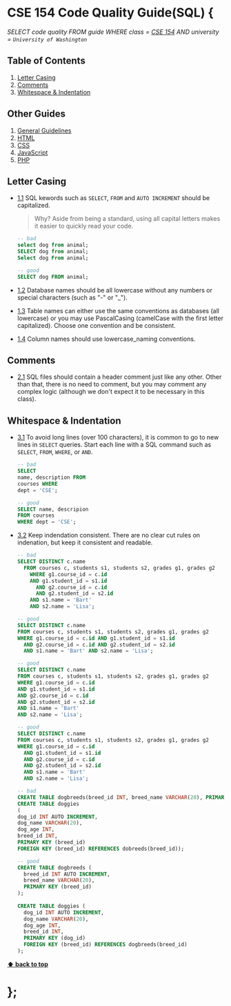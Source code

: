 # CSE 154 Code Quality Guide(SQL) {

*SELECT code quality FROM guide WHERE class = [CSE 154](https://cs.washington.edu/154) AND university = `University of Washington`*

## Table of Contents

  1. [Letter Casing](#naming-conventions)
  1. [Comments](#comments)
  1. [Whitespace & Indentation](#whitespace--indentation)

## Other Guides
  1. [General Guidelines](README.md)
  1. [HTML](HTML.md)
  1. [CSS](CSS.md)
  1. [JavaScript](javascript.md)
  1. [PHP](PHP.md)

## Letter Casing

  <a name="uppercase-naming"></a><a name="1.1"></a>
  - [1.1](#uppercase-naming) SQL kewords such as `SELECT`, `FROM` and `AUTO INCREMENT` should be capitalized.

    > Why? Aside from being a standard, using all capital letters makes it easier to quickly read your code. 

    ```sql
    -- bad
    select dog from animal;
    SELECT dog from animal;
    Select dog From animal;

    -- good
    SELECT dog FROM animal;
    ```

  <a name="lowercase-db"></a><a name="1.2"></a>
  - [1.2](#lowercase-db) Database names should be all lowercase without any numbers or special characters (such as "-" or "_").

  <a name="lowercase-table"></a><a name="1.3"></a>
  - [1.3](#lowercase-table) Table names can either use the same conventions as databases (all lowercase) or you may use PascalCasing (camelCase with the first letter capitalized). Choose one convention and be consistent.

  <a name="lowercase-column"></a><a name="1.4"></a>
  - [1.4](#lowercase-column) Column names should use lowercase_naming conventions.

## Comments

  <a name="no-comment"></a><a name="2.1"></a>
  - [2.1](#no-comment) SQL files should contain a header comment just like any other. Other than that, there is no need to comment, but you may comment any complex logic (although we don't expect it to be necessary in this class).

## Whitespace & Indentation

  <a name="new-line"></a><a name="3.1"></a>
  - [3.1](#new-line) To avoid long lines (over 100 characters), it is common to go to new lines in `SELECT` queries. Start each line with a SQL command such as `SELECT`, `FROM`, `WHERE`, or `AND`.

    ```sql
    -- bad
    SELECT
    name, description FROM
    courses WHERE
    dept = 'CSE';

    -- good
    SELECT name, descripion
    FROM courses
    WHERE dept = 'CSE';
    ```

  <a name="consistent-indentation"></a><a name="3.2"></a>
  - [3.2](#consistent-indentation) Keep indendation consistent. There are no clear cut rules on indenation, but keep it consistent and readable.
  
    ```sql
    -- bad
    SELECT DISTINCT c.name
      FROM courses c, students s1, students s2, grades g1, grades g2 
        WHERE g1.course_id = c.id 
        AND g1.student_id = s1.id 
          AND g2.course_id = c.id 
          AND g2.student_id = s2.id 
        AND s1.name = 'Bart' 
        AND s2.name = 'Lisa';

    -- good
    SELECT DISTINCT c.name
    FROM courses c, students s1, students s2, grades g1, grades g2 
    WHERE g1.course_id = c.id AND g1.student_id = s1.id 
      AND g2.course_id = c.id AND g2.student_id = s2.id 
      AND s1.name = 'Bart' AND s2.name = 'Lisa';

    -- good
    SELECT DISTINCT c.name
    FROM courses c, students s1, students s2, grades g1, grades g2 
    WHERE g1.course_id = c.id
    AND g1.student_id = s1.id 
    AND g2.course_id = c.id
    AND g2.student_id = s2.id 
    AND s1.name = 'Bart'
    AND s2.name = 'Lisa';

    -- good
    SELECT DISTINCT c.name
    FROM courses c, students s1, students s2, grades g1, grades g2 
    WHERE g1.course_id = c.id
      AND g1.student_id = s1.id 
      AND g2.course_id = c.id
      AND g2.student_id = s2.id 
      AND s1.name = 'Bart'
      AND s2.name = 'Lisa';
    ```

    ```sql
    -- bad
    CREATE TABLE dogbreeds(breed_id INT, breed_name VARCHAR(20), PRIMARY KEY (breed_id));
    CREATE TABLE doggies
    (
    dog_id INT AUTO INCREMENT,
    dog_name VARCHAR(20),
    dog_age INT,
    breed_id INT,
    PRIMARY KEY (breed_id)
    FOREIGN KEY (breed_id) REFERENCES dobreeds(breed_id));

    -- good
    CREATE TABLE dogbreeds (
      breed_id INT AUTO INCREMENT, 
      breed_name VARCHAR(20), 
      PRIMARY KEY (breed_id)
    );
     
    CREATE TABLE doggies (
      dog_id INT AUTO INCREMENT,
      dog_name VARCHAR(20),
      dog_age INT,
      breed_id INT,
      PRIMARY KEY (dog_id)
      FOREIGN KEY (breed_id) REFERENCES dogbreeds(breed_id)
    );
    ```

**[⬆ back to top](#table-of-contents)**

# };
